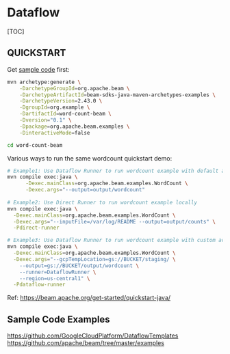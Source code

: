 # Dataflow

[TOC]

## QUICKSTART

Get [sample code](https://github.com/apache/beam/tree/master/examples/java) first:

```bash
mvn archetype:generate \
    -DarchetypeGroupId=org.apache.beam \
    -DarchetypeArtifactId=beam-sdks-java-maven-archetypes-examples \
    -DarchetypeVersion=2.43.0 \
    -DgroupId=org.example \
    -DartifactId=word-count-beam \
    -Dversion="0.1" \
    -Dpackage=org.apache.beam.examples \
    -DinteractiveMode=false

cd word-count-beam
```

Various ways to run the same wordcount quickstart demo:

```bash
# Example1: Use Dataflow Runner to run wordcount example with default arguments
mvn compile exec:java \
      -Dexec.mainClass=org.apache.beam.examples.WordCount \
      -Dexec.args="--output=output/wordcount"
      
# Example2: Use Direct Runner to run wordcount example locally
mvn compile exec:java \
  -Dexec.mainClass=org.apache.beam.examples.WordCount \
  -Dexec.args="--inputFile=/var/log/README --output=output/counts" \
  -Pdirect-runner

# Example3: Use Dataflow Runner to run wordcount example with custom arguments
mvn compile exec:java \
  -Dexec.mainClass=org.apache.beam.examples.WordCount \
  -Dexec.args="--gcpTempLocation=gs://BUCKET/staging/ \
    --output=gs://BUCKET/output/wordcount \
    --runner=DataflowRunner \
    --region=us-central1" \
  -Pdataflow-runner
```

Ref:  https://beam.apache.org/get-started/quickstart-java/

## Sample Code Examples

https://github.com/GoogleCloudPlatform/DataflowTemplates
https://github.com/apache/beam/tree/master/examples

